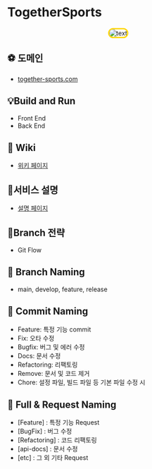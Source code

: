 # TogetherSports


<p align="center">
  <img style="
border: 3px solid gold;
border-radius: 30px;
-moz-border-radius: 30px;
-khtml-border-radius: 30px;
-webkit-border-radius: 30px;"
       src="https://user-images.githubusercontent.com/79268661/173778023-c8d9adc8-f630-4b1d-a75e-10b1390e8b85.png" alt="text" width="number" />
</p>




## ⚽️ 도메인
- [together-sports.com](together-sports.com)

## 💡Build and Run
- Front End
- Back End

## 📒 Wiki
- [위키 페이지](https://github.com/Cha-Young-Ho/TogetherSports/wiki)

## 🔎서비스 설명
- [설명 페이지](https://candied-literature-ad0.notion.site/Together-Sports-fa0476b057034596bc276438e8198e77)

## 🌱Branch 전략
- Git Flow

## 🐳 Branch Naming
- main, develop, feature, release

## 🐳 Commit Naming
- Feature: 특정 기능 commit
- Fix: 오타 수정
- Bugfix: 버그 및 에러 수정
- Docs: 문서 수정
- Refactoring: 리팩토링
- Remove: 문서 및 코드 제거
- Chore: 설정 파일, 빌드 파일 등 기본 파일 수정 시

## 🐳 Full & Request Naming
- [Feature] : 특정 기능 Request
- [BugFix] : 버그 수정
- [Refactoring] : 코드 리팩토링
- [api-docs] : 문서 수정
- [etc] : 그 외 기타 Request
